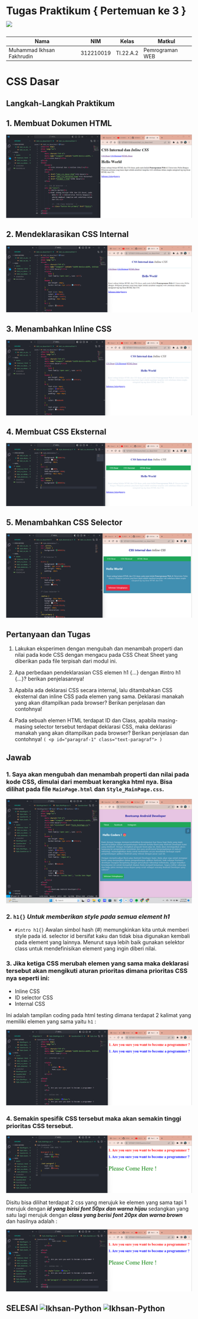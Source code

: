 # Tugas Praktikum { Pertemuan ke 3 } <img src=https://gadoin.com/wp-content/uploads/2021/12/css-logo-0.webp width="120px" >


|**Nama**|**NIM**|**Kelas**|**Matkul**|
|----|---|-----|------|
|Muhammad Ikhsan Fakhrudin|312210019|TI.22.A.2|Pemrograman WEB|

# CSS Dasar

## Langkah-Langkah Praktikum

## 1. Membuat Dokumen HTML

![](screenshot/ss1.png)

## 2. Mendeklarasikan CSS Internal

![](screenshot/ss2.png)

## 3. Menambahkan Inline CSS

![](screenshot/ss3.png)

## 4. Membuat CSS Eksternal

![](screenshot/ss4.png)

## 5. Menambahkan CSS Selector

![](screenshot/ss5.png)

## Pertanyaan dan Tugas

1. Lakukan eksperimen dengan mengubah dan menambah properti dan nilai pada kode CSS dengan mengacu pada CSS Cheat Sheet yang diberikan pada file terpisah dari modul ini.

2. Apa perbedaan pendeklarasian CSS elemen h1 {...} dengan #intro h1 {...}? berikan penjelasannya!

3. Apabila ada deklarasi CSS secara internal, lalu ditambahkan CSS eksternal dan inline CSS pada elemen yang sama. Deklarasi manakah yang akan ditampilkan pada browser? Berikan penjelasan dan contohnya!

4. Pada sebuah elemen HTML terdapat ID dan Class, apabila masing-masing selector tersebut terdapat deklarasi CSS, maka deklarasi manakah yang akan ditampilkan pada browser? Berikan penjelasan dan contohnya! ``( <p id="paragraf-1" class="text-paragraf"> )``

## Jawab

### 1. Saya akan mengubah dan menambah properti dan nilai pada kode CSS, dimulai dari membuat kerangka html nya. Bisa dilihat pada file ``MainPage.html`` dan ``Style_MainPage.css``.

![](screenshot/ss6.png)

### 2. ``h1{}`` ***Untuk memberikan style pada semua element h1***

- ``#intro h1{}`` Awalan simbol hash (#) memungkinkan kita untuk memberi style pada id. selector id bersifat kaku dan tidak bisa digunakan kembali pada element yang lainnya. Menurut saya lebih baik gunakan selektor class untuk mendefinisikan element yang ingin diberi nilai.

### 3. Jika ketiga CSS merubah elemen yang sama maka deklarasi tersebut akan mengikuti aturan prioritas dimana prioritas CSS nya seperti ini:

- Inline CSS
- ID selector CSS
- Internal CSS

Ini adalah tampilan coding pada html testing dimana terdapat 2 kalimat yang memiliki elemen yang sama yaitu ``h1`` :

![](screenshot/ss7.png)


### 4. Semakin spesifik CSS tersebut maka akan semakin tinggi prioritas CSS tersebut.

![](screenshot/ss9.png)

Disitu bisa dilihat terdapat 2 css yang merujuk ke elemen yang sama tapi 1 merujuk dengan ***id yang birisi font 50px dan warna hijau*** sedangkan yang satu lagi merujuk dengan ***class yang berisi font 20px dan warna brown*** dan hasilnya adalah :

![](screenshot/ss8.png)


## SELESAI <img align="center" alt="Ikhsan-Python" height="40" width="45" src="https://em-content.zobj.net/source/microsoft-teams/337/student_1f9d1-200d-1f393.png"> <img align="center" alt="Ikhsan-Python" height="40" width="45" src="https://em-content.zobj.net/thumbs/160/twitter/348/flag-indonesia_1f1ee-1f1e9.png">

